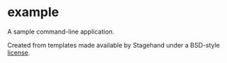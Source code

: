 # example

A sample command-line application.

Created from templates made available by Stagehand under a BSD-style
[license](https://github.com/dart-lang/stagehand/blob/master/LICENSE).
